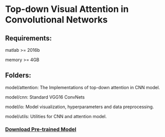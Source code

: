 # Top-down Visual Attention in Convolutional Networks

## Requirements:
matlab >= 2016b

memory >= 4GB



## Folders:
model/attention: The Implementations of top-down attention in CNN model. 

model/cnn: Standard VGG16 ConvNets 

model/io: Model visualization, hyperparameters and data preprocessing. 

model/utils: Utilities for CNN and attention model.

### [Download Pre-trained Model](http://www.vlfeat.org/matconvnet/models/imagenet-vgg-verydeep-16.mat)
